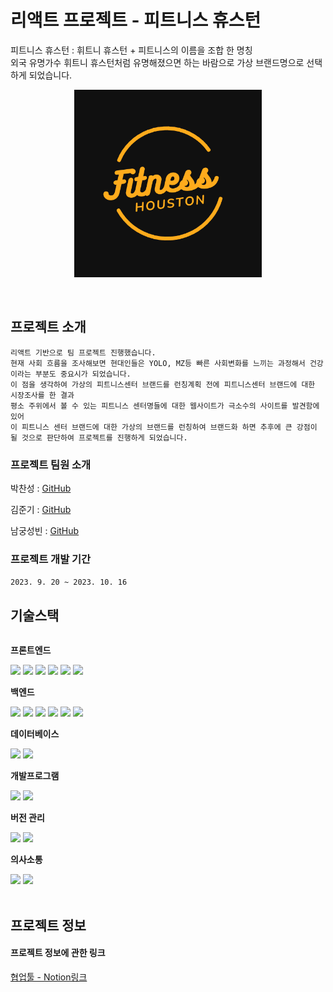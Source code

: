 # 리액트 프로젝트 - 피트니스 휴스턴

피트니스 휴스턴 : 휘트니 휴스턴 + 피트니스의 이름을 조합 한 명칭 </br>
외국 유명가수 휘트니 휴스턴처럼 유명해졌으면 하는 바람으로 가상 브랜드명으로 선택하게 되었습니다.

<p align="center"><img src="https://github.com/SeongBinBin/Fitness_Houston/blob/main/public/Logo.png" width="300" height="300"></p>
<br />

## 프로젝트 소개
```
리액트 기반으로 팀 프로젝트 진행했습니다.
현재 사회 흐름을 조사해보면 현대인들은 YOLO, MZ등 빠른 사회변화를 느끼는 과정해서 건강이라는 부분도 중요시가 되었습니다.
이 점을 생각하여 가상의 피트니스센터 브랜드를 런칭계획 전에 피트니스센터 브랜드에 대한 시장조사를 한 결과
평소 주위에서 볼 수 있는 피트니스 센터명들에 대한 웹사이트가 극소수의 사이트를 발견함에 있어
이 피트니스 센터 브랜드에 대한 가상의 브랜드를 런칭하여 브랜드화 하면 추후에 큰 강점이 될 것으로 판단하여 프로젝트를 진행하게 되었습니다. 
```
### 프로젝트 팀원 소개

박찬성 : [GitHub](https://github.com/parkchanse)

김준기 : [GitHub](https://github.com/woodyuu)

남궁성빈 : [GitHub](https://github.com/SeongBinBin)

### 프로젝트 개발 기간
`
2023. 9. 20 ~ 2023. 10. 16
`
## 기술스택
<div style="display:flex; flex-direction:column; align-items:flex-start;">
    <!-- Frontend -->
    <p><strong>프론트엔드</strong></p>
    <div>
        <img src="https://img.shields.io/badge/html5-E34F26?style=for-the-badge&logo=html5&logoColor=white"> 
        <img src="https://img.shields.io/badge/css-1572B6?style=for-the-badge&logo=css3&logoColor=white"> 
        <img src="https://img.shields.io/badge/javascript-F7DF1E?style=for-the-badge&logo=javascript&logoColor=black"> 
        <img src="https://img.shields.io/badge/React-61DAFB?style=for-the-badge&logo=react&logoColor=white">
        <img src="https://img.shields.io/badge/Font Awesome-528DD7?style=for-the-badge&logo=Font Awesome&logoColor=white">
        <img src="https://img.shields.io/badge/React Router-CA4545?style=for-the-badge&logo=React Router&logoColor=white">
    </div>
    <!-- Backend -->
    <p><strong>백엔드</strong></p>
    <div>
        <img src="https://img.shields.io/badge/Node.js-339933?style=for-the-badge&logo=node.js&logoColor=white">
        <img src="https://img.shields.io/badge/javascript-F7DF1E?style=for-the-badge&logo=javascript&logoColor=black"> 
        <img src="https://img.shields.io/badge/Axios-5A29E4?style=for-the-badge&logo=Axios&logoColor=white"> 
        <img src="https://img.shields.io/badge/Expess-000000?style=for-the-badge&logo=Express&logoColor=white"> 
        <img src="https://img.shields.io/badge/Mongoose-F04D35?style=for-the-badge&logo=Mongoose&logoColor=white"> 
        <img src="https://img.shields.io/badge/Nodemon-76D04B?style=for-the-badge&logo=Nodemon&logoColor=white"> 
    </div>
    <!-- Database -->
    <p><strong>데이터베이스</strong></p>
    <div>
        <img src="https://img.shields.io/badge/MongoDB-47A248?style=for-the-badge&logo=MongoDB&logoColor=white"> 
        <img src="https://img.shields.io/badge/mysql-4479A1?style=for-the-badge&logo=mysql&logoColor=white">         
    </div>      
    <!--Development Tools -->
    <p><strong>개발프로그램</strong></p>
    <div>
        <img src="https://img.shields.io/badge/Visual%20Studio%20Code-007ACC?style=for-the-badge&logo=Visual%20Studio%20Code&logoColor=white">
        <img src="https://img.shields.io/badge/Adobe%20Photoshop-31A8FF?style=for-the-badge&logo=Visual%20Studio%20Code&logoColor=white">        
    </div>
    <!-- Version Control -->
    <p><strong>버전 관리</strong></p>
    <div>
        <img src="https://img.shields.io/badge/GitHub-181717?style=for-the-badge&logo=github&logoColor=white"> 
        <img src="https://img.shields.io/badge/Sourcetree-0052CC?style=for-the-badge&logo=sourcetree&logoColor=white">         
    </div> 
    <!-- Communication -->
    <p><strong>의사소통</strong></p>
    <div>
        <img src="https://img.shields.io/badge/Figma-f24e1e?style=for-the-badge&logo=figma&logoColor=white">               
        <img src="https://img.shields.io/badge/notion-000000?style=for-the-badge&logo=notion&logoColor=white">               
    </div> 
    <br>
</div>

## 프로젝트 정보

#### 프로젝트 정보에 관한 링크 

[협업툴 - Notion링크](https://tasteful-ringer-50f.notion.site/e09a3cbddf444ee1b8ac2bbf8db06728?v=b593fe045d7041a38c1752bd18b63f05)
